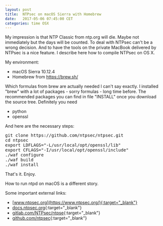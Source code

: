 ```yaml
---
layout: post
title:  NTPsec on macOS Sierra with Homebrew
date:   2017-05-06 07:45:00 CET
categories: time OSX
---
```


My impression is that NTP Classic from ntp.org will die. Maybe not immediately but the days will be counted. To deal with NTPsec can't be a wrong decision. And to have the tools on the private MacBook delivered by NTPsec is a nice feature. I describe here how to compile NTPsec on OS X.

My environment:

* macOS Sierra 10.12.4
* Homebrew from https://brew.sh/

Which formulas from brew are actually needed I can't say exactly. I installed "brew" with a lot of packages - sorry formulas - long time before. The recommended packages you can find in file "INSTALL" once you download the source tree. Definitely you need

* python
* openssl

And here are the necessary steps:

<pre>
git clone https://github.com/ntpsec/ntpsec.git
cd ntpsec
export LDFLAGS="-L/usr/local/opt/openssl/lib"
export CFLAGS="-I/usr/local/opt/openssl/include"
./waf configure
./waf build
./waf install
</pre>

That's it. Enjoy.

How to run ntpd on macOS is a different story.

Some important external links:

* [www.ntpsec.org](https://www.ntpsec.org/){:target="_blank"}
* [docs.ntpsec.org](https://docs.ntpsec.org/latest/){:target="_blank"}
* [gitlab.com/NTPsec/ntpse](https://gitlab.com/NTPsec/ntpsec/){:target="_blank"}
* [github.com/ntpsec](https://github.com/ntpsec/ntpsec){:target="_blank"}
